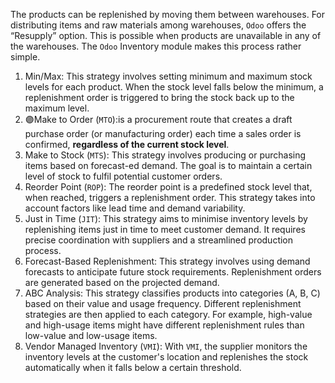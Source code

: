 The products can be replenished by moving them between warehouses. For distributing items and raw materials among warehouses, `Odoo` offers the “Resupply” option. This is possible when products are unavailable in any of the warehouses. The `Odoo` Inventory module makes this process rather simple.

1. Min/Max: This strategy involves setting minimum and maximum stock levels for each product. When the stock level falls below the minimum, a replenishment order is triggered to bring the stock back up to the maximum level.
2. 🟣Make to Order (`MTO`):is a procurement route that creates a draft purchase order (or manufacturing order) each time a sales order is confirmed, **regardless of the current stock level**.
3. Make to Stock (`MTS`): This strategy involves producing or purchasing items based on forecast-ed demand. The goal is to maintain a certain level of stock to fulfil potential customer orders.
4. Reorder Point (`ROP`): The reorder point is a predefined stock level that, when reached, triggers a replenishment order. This strategy takes into account factors like lead time and demand variability.
5. Just in Time (`JIT`): This strategy aims to minimise inventory levels by replenishing items just in time to meet customer demand. It requires precise coordination with suppliers and a streamlined production process.
6. Forecast-Based Replenishment: This strategy involves using demand forecasts to anticipate future stock requirements. Replenishment orders are generated based on the projected demand.
7. ABC Analysis: This strategy classifies products into categories (A, B, C) based on their value and usage frequency. Different replenishment strategies are then applied to each category. For example, high-value and high-usage items might have different replenishment rules than low-value and low-usage items.
8. Vendor Managed Inventory (`VMI`): With `VMI`, the supplier monitors the inventory levels at the customer's location and replenishes the stock automatically when it falls below a certain threshold.

